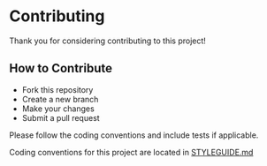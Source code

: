 # Contributing

Thank you for considering contributing to this project!

## How to Contribute
- Fork this repository
- Create a new branch
- Make your changes
- Submit a pull request

Please follow the coding conventions and include tests if applicable.

Coding conventions for this project are located in [STYLEGUIDE.md](docs/STYLEGUIDE.md)
